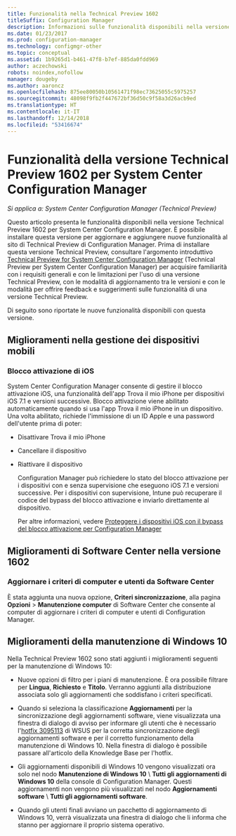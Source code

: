 ```yaml
---
title: Funzionalità nella Technical Preview 1602
titleSuffix: Configuration Manager
description: Informazioni sulle funzionalità disponibili nella versione Technical Preview 1602 per System Center Configuration Manager.
ms.date: 01/23/2017
ms.prod: configuration-manager
ms.technology: configmgr-other
ms.topic: conceptual
ms.assetid: 1b9265d1-b461-47f8-b7ef-885da0fdd969
author: aczechowski
robots: noindex,nofollow
manager: dougeby
ms.author: aaroncz
ms.openlocfilehash: 875ee80050b10561471f98ec73625055c5975257
ms.sourcegitcommit: 48098f9fb2f447672bf36d50c9f58a3d26acb9ed
ms.translationtype: HT
ms.contentlocale: it-IT
ms.lasthandoff: 12/14/2018
ms.locfileid: "53416674"
---
```

# <a name="capabilities-in-technical-preview-1602-for-system-center-configuration-manager"></a>Funzionalità della versione Technical Preview 1602 per System Center Configuration Manager

*Si applica a: System Center Configuration Manager (Technical Preview)*

Questo articolo presenta le funzionalità disponibili nella versione Technical Preview 1602 per System Center Configuration Manager. È possibile installare questa versione per aggiornare e aggiungere nuove funzionalità al sito di Technical Preview di Configuration Manager. Prima di installare questa versione Technical Preview, consultare l'argomento introduttivo [Technical Preview for System Center Configuration Manager](../../core/get-started/technical-preview.md) (Technical Preview per System Center Configuration Manager) per acquisire familiarità con i requisiti generali e con le limitazioni per l'uso di una versione Technical Preview, con le modalità di aggiornamento tra le versioni e con le modalità per offrire feedback e suggerimenti sulle funzionalità di una versione Technical Preview.  

 Di seguito sono riportate le nuove funzionalità disponibili con questa versione.  

##  <a name="BKMK_MDM"></a> Miglioramenti nella gestione dei dispositivi mobili  

### <a name="ios-activation-lock"></a>Blocco attivazione di iOS  
 System Center Configuration Manager consente di gestire il blocco attivazione iOS, una funzionalità dell'app Trova il mio iPhone per dispositivi iOS 7.1 e versioni successive. Blocco attivazione viene abilitato automaticamente quando si usa l'app Trova il mio iPhone in un dispositivo. Una volta abilitato, richiede l'immissione di un ID Apple e una password dell'utente prima di poter:  

- Disattivare Trova il mio iPhone  

- Cancellare il dispositivo  

- Riattivare il dispositivo  

  Configuration Manager può richiedere lo stato del blocco attivazione per i dispositivi con e senza supervisione che eseguono iOS 7.1 e versioni successive. Per i dispositivi con supervisione, Intune può recuperare il codice del bypass del blocco attivazione e inviarlo direttamente al dispositivo.  

  Per altre informazioni, vedere [Proteggere i dispositivi iOS con il bypass del blocco attivazione per Configuration Manager](/sccm/mdm/deploy-use/manage-ios-activation-lock)  

##  <a name="BKMK_SC1601"></a> Miglioramenti di Software Center nella versione 1602  

### <a name="refresh-pc-machine-and-user-policy-from-software-center"></a>Aggiornare i criteri di computer e utenti da Software Center  
 È stata aggiunta una nuova opzione, **Criteri sincronizzazione**, alla pagina **Opzioni** > **Manutenzione computer** di Software Center che consente al computer di aggiornare i criteri di computer e utenti di Configuration Manager.  

##  <a name="BKMK_Win10Servicing"></a> Miglioramenti della manutenzione di Windows 10  
 Nella Technical Preview 1602 sono stati aggiunti i miglioramenti seguenti per la manutenzione di Windows 10:  

-   Nuove opzioni di filtro per i piani di manutenzione.  È ora possibile filtrare per **Lingua**, **Richiesto** e **Titolo**. Verranno aggiunti alla distribuzione associata solo gli aggiornamenti che soddisfano i criteri specificati.  

-   Quando si seleziona la classificazione **Aggiornamenti** per la sincronizzazione degli aggiornamenti software, viene visualizzata una finestra di dialogo di avviso per informare gli utenti che è necessario l'[hotfix 3095113](https://support.microsoft.com/kb/3095113) di WSUS per la corretta sincronizzazione degli aggiornamenti software e per il corretto funzionamento della manutenzione di Windows 10.  Nella finestra di dialogo è possibile passare all'articolo della Knowledge Base per l'hotfix.  

-   Gli aggiornamenti disponibili di Windows 10 vengono visualizzati ora solo nel nodo **Manutenzione di Windows 10** \ **Tutti gli aggiornamenti di Windows 10** della console di Configuration Manager. Questi aggiornamenti non vengono più visualizzati nel nodo **Aggiornamenti software** \ **Tutti gli aggiornamenti software**.  

-   Quando gli utenti finali avviano un pacchetto di aggiornamento di Windows 10, verrà visualizzata una finestra di dialogo che li informa che stanno per aggiornare il proprio sistema operativo.  
